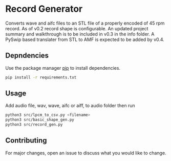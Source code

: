 # Record Generator

Converts wave and aifc files to an STL file of a properly encoded of 45 rpm record.
As of v0.2 record shape is configurable.
An updated project summary and walkthrough is to be included in v0.3 in the info folder.
A PySwip based translater from STL to AMF is expected to be added by v0.4.

## Depndencies

Use the package manager [pip](https://pip.pypa.io/en/stable/) to install dependencies.

```bash
pip install -r requirements.txt 
```

## Usage

Add audio file, wav, wave, aifc or aiff, to audio folder then run
```bash
python3 src/lpcm_to_csv.py <filename>
python3 src/basic_shape_gen.py
python3 src/record_gen.py
```

## Contributing
For major changes, open an issue to discuss what you would like to change.
